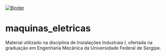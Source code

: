 ﻿[![Binder](https://mybinder.org/badge_logo.svg)](https://mybinder.org/v2/gh/dbr-ufs/maquinas_eletricas/master)

# maquinas_eletricas
Material utilizado na disciplina de Instalações Industraia I, ofertada na graduação em Engenharia Mecânica da Universidade Federal de Sergipe.


